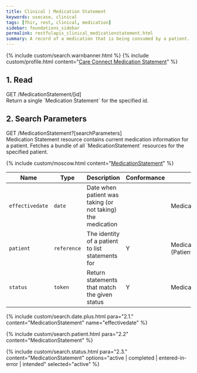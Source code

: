 ```yaml
---
title: Clinical | Medication Statement
keywords: usecase, clinical
tags: [fhir, rest, clinical, medication]
sidebar: foundations_sidebar
permalink: restfulapis_clinical_medicationstatement.html
summary: A record of a medication that is being consumed by a patient. A MedicationStatement may indicate that the patient may be taking the medication now, or has taken the medication in the past or will be taking the medication in the future.
---
```

{% include custom/search.warnbanner.html %}
{% include custom/profile.html content="[Care Connect Medication Statement](http://www.interopen.org/candidate-profiles/care-connect/CareConnect-MedicationStatement-1.html)" %}

## 1. Read ##

<div markdown="span" class="alert alert-success" role="alert">
GET /MedicationStatement/[id]</div>
Return a single `Medication Statement` for the specified id.

## 2. Search Parameters ##

<div markdown="span" class="alert alert-success" role="alert">
GET /MedicationStatement?[searchParameters]</div>
Medication Statement resource contains current medication information for a patient. Fetches a bundle of all `MedicationStatement` resources for the specified patient.

{% include custom/moscow.html content="[MedicationStatement](https://www.hl7.org/fhir/DSTU2/medicationstatement.html#search)" %}

| Name | Type | Description | Conformance  | Path |
|------|------|-------------|-------|------|
| `effectivedate` | `date` | Date when patient was taking (or not taking) the medication |  | MedicationStatement.effective[x] |
| `patient` | `reference` | The identity of a patient to list statements for | Y | MedicationStatement.patient<br>(Patient) |
| `status` | `token` | Return statements that match the given status | Y | MedicationStatement.status |

{% include custom/search.date.plus.html para="2.1." content="MedicationStatement" name="effectivedate" %}

{% include custom/search.patient.html para="2.2" content="MedicationStatement" %}

{% include custom/search.status.html para="2.3." content="MedicationStatement" options="active | completed | entered-in-error | intended" selected="active" %}
